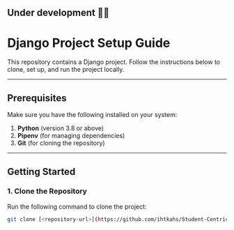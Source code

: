## Under development 🏃‍♀️

# Django Project Setup Guide

This repository contains a Django project. Follow the instructions below to clone, set up, and run the project locally.

---

## **Prerequisites**
Make sure you have the following installed on your system:

1. **Python** (version 3.8 or above)  
2. **Pipenv** (for managing dependencies)  
3. **Git** (for cloning the repository)

---

## **Getting Started**

### 1. Clone the Repository
Run the following command to clone the project:

```bash
git clone [<repository-url>](https://github.com/ihtkahs/Student-Centric-Leave-Management-System.git)
```


